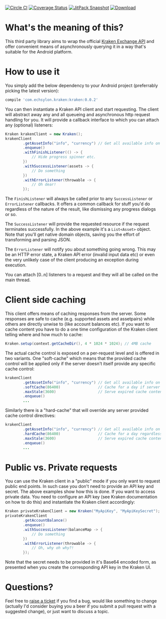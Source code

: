 [![Circle CI](https://circleci.com/gh/echsylon/kraken/tree/master.svg?style=shield)](https://circleci.com/gh/echsylon/kraken/tree/master) [![Coverage Status](https://coveralls.io/repos/github/echsylon/kraken/badge.svg)](https://coveralls.io/github/echsylon/kraken) [![JitPack Snapshot](https://jitpack.io/v/echsylon/kraken.svg)](https://jitpack.io/#echsylon/kraken) [![Download](https://api.bintray.com/packages/echsylon/maven/kraken/images/download.svg)](https://bintray.com/echsylon/maven/kraken/_latestVersion)

# What's the meaning of this?
This third party library aims to wrap the official [Kraken Exchange API](https://www.kraken.com/help/api) and offer convenient means of asynchronously querying it in a way that's suitable for the Android platform.

# How to use it
You simply add the below dependency to your Android project (preferrably picking the latest version):

```javascript
compile 'com.echsylon.kraken:kraken:0.0.2'
```

You can then instantiate a Kraken API client and start requesting. The client will abstract away any and all queueing and asynchronous http request handling for you. It will provide a callback interface to which you can attach any (optional) listeners:

```java
Kraken krakenClient = new Kraken();
krakenClient
        .getAssetInfo("info", "currency") // Get all available info on all currencies
        .enqueue()
        .withFinishListener(() -> {
            // Hide progress spinner etc.
        })
        .withSuccessListener(assets -> {
            // Do something
        })
        .withErrorListener(throwable -> {
            // Oh dear!
        });
```

The `FinishListener` will always be called prior to any `SuccessListener` or `ErrorListener` callbacks. It offers a common callback for stuff you'd do regardless of the nature of the result, like dismissing any progress dialogs or so.

The `SuccessListener` will provide the requested resource if the request terminates successfully. In the above example it's a `List<Asset>` object. Note that you'll get native domain objects, saving you the effort of transforming and parsing JSON.

The `ErrorListener` will notify you about something going wrong. This may be an HTTP error state, a Kraken API error (invalid input data etc) or even the very unlikely case of the client producing an exception during execution.

You can attach [0..n] listeners to a request and they will all be called on the main thread.

# Client side caching
This client offers means of caching responses from the server. Some responses are safe to cache (e.g. supported assets and assetpairs) while others are directly unwise to (like account balances etc). If you want to cache content you have to do a one time configuration of the Kraken client telling where and how much to cache:

```java
Kraken.setup(context.getCacheDir(), 4 * 1024 * 1024); // 4MB cache
```

The actual cache control is exposed on a per-request level and is offered in two variants. One "soft-cache" which means that the provided cache control will be applied only if the server doesn't itself provide any specific cache control:

```java
krakenClient
        .getAssetInfo("info", "currency") // Get all available info on all currencies
        .softCache(86400)                 // Cache for a day if server doesn't say otherwise
        .maxStale(3600)                   // Serve expired cache content for an hour if no conn
        .enqueue()
        ...
```

Similarly there is a "hard-cache" that will override any server provided cache control directives:

```java
krakenClient
        .getAssetInfo("info", "currency") // Get all available info on all currencies
        .hardCache(86400)                 // Cache for a day regardless what the server says
        .maxStale(3600)                   // Serve expired cache content for an hour if no conn
        .enqueue()
        ...
```

# Public vs. Private requests
You can use the Kraken client in a "public" mode if you only want to request public end points. In such case you don't need to provide an API key and secret. The above examples show how this is done. If you want to access private data. You need to configure an API key (see Kraken documentation on how to do this) and instantiate the Kraken client accordingly:

```java
Kraken privateKrakenClient = new Kraken("MyApiKey", "MyApiKeySecret");
privateKrakenClient
        .getAccountBalance()
        .enqueue()
        .withSuccessListener(balanceMap -> {
            // Do something
        })
        .withErrorListener(throwable -> {
            // Oh, why oh why?!
        });
```

Note that the secret needs to be provided in it's Base64 encoded form, as presented when you create the corresponding API key in the Kraken UI.

# Questions?
Feel free to [raise a ticket](https://github.com/echsylon/kraken/issues) if you find a bug, would like something to change (actually I'd consider buying you a beer if you submit a pull request with a suggested change), or just want to discuss a topic.
